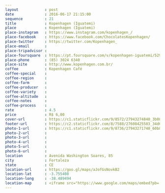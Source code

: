 ```yaml
---
layout            : post
date              : 2016-06-17 21:15:00
sequence          : 21
title             : Kopenhagen (Iguatemi)
place             : Kopenhagen (Iguatemi)
place-instagram   : https://www.instagram.com/kopenhagen_/
place-facebook    : https://www.facebook.com/ChocolatesKopenhagen/
place-twitter     : https://twitter.com/Kopenhagen_
place-email       : 
place-tripadvisor : 
place-foursquare  : https://pt.foursquare.com/v/kopenhagen-iguatemi/52992b9811d29779456ff935
place-phone       : (85) 3024 6340
place-site        : http://www.kopenhagen.com.br/
coffee            : Kopenhagen Café
coffee-special    : 
coffee-region     : 
coffee-farm       : 
coffee-producer   : 
coffee-variety    : 
coffee-altitude   : 
coffee-notes      : 
coffee-process    : 
rate              : 4.5
price             : R$ 6,00
cover-url         : https://c1.staticflickr.com/9/8572/27943274840_3b0825f66d_o.jpg
footer-url        : https://c2.staticflickr.com/8/7588/27608425583_34d6aa9d86_o.jpg
photo-1-url       : https://c1.staticflickr.com/9/8736/27943271740_60b809ae2f_o.jpg
photo-2-url       : 
photo-3-url       : 
photo-4-url       : 
photo-5-url       : 
photo-6-url       : 
location          : Avenida Washington Soares, 85
city              : Fortaleza
state             : CE
location-url      : https://goo.gl/maps/aJofGsNovkB2
location-lat      : -3.755408
location-long     : -38.489494
location-map      : <iframe src="https://www.google.com/maps/embed?pb=!1m18!1m12!1m3!1d3981.2438536756!2d-38.490010485731034!3d-3.757010744369502!2m3!1f0!2f0!3f0!3m2!1i1024!2i768!4f13.1!3m3!1m2!1s0x7c74582286dd3f1%3A0xde4a1b04f806edb5!2sShopping+Iguatemi!5e0!3m2!1spt-BR!2sbr!4v1468175717525" width="100%" height="450" frameborder="0" style="border:0" scrolling="no"></iframe>
---
```

